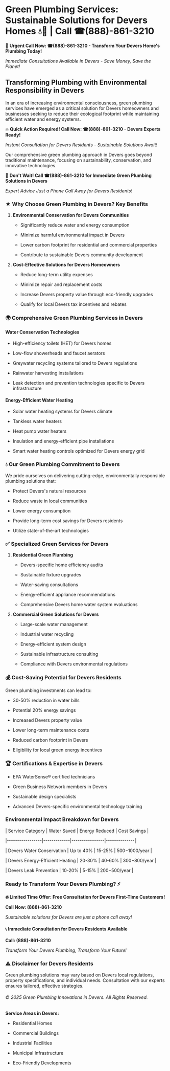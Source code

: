 # Green Plumbing Services: Sustainable Solutions for Devers Homes 💧🌿 | Call ☎(888)-861-3210

🚨 **Urgent Call Now: ☎(888)-861-3210 - Transform Your Devers Home's Plumbing Today!**
*Immediate Consultations Available in Devers - Save Money, Save the Planet!*

## Transforming Plumbing with Environmental Responsibility in Devers

In an era of increasing environmental consciousness, green plumbing services have emerged as a critical solution for Devers homeowners and businesses seeking to reduce their ecological footprint while maintaining efficient water and energy systems. 

🔥 **Quick Action Required! Call Now: ☎(888)-861-3210 - Devers Experts Ready!**
*Instant Consultation for Devers Residents - Sustainable Solutions Await!*

Our comprehensive green plumbing approach in Devers goes beyond traditional maintenance, focusing on sustainability, conservation, and innovative technologies.

🚨 **Don't Wait! Call ☎(888)-861-3210 for Immediate Green Plumbing Solutions in Devers**
*Expert Advice Just a Phone Call Away for Devers Residents!*

### ★ Why Choose Green Plumbing in Devers? Key Benefits

1. **Environmental Conservation for Devers Communities** 
   - Significantly reduce water and energy consumption
   - Minimize harmful environmental impact in Devers
   - Lower carbon footprint for residential and commercial properties
   - Contribute to sustainable Devers community development

2. **Cost-Effective Solutions for Devers Homeowners** 
   - Reduce long-term utility expenses
   - Minimize repair and replacement costs
   - Increase Devers property value through eco-friendly upgrades
   - Qualify for local Devers tax incentives and rebates

### 🌍 Comprehensive Green Plumbing Services in Devers

#### Water Conservation Technologies
- High-efficiency toilets (HET) for Devers homes
- Low-flow showerheads and faucet aerators
- Greywater recycling systems tailored to Devers regulations
- Rainwater harvesting installations
- Leak detection and prevention technologies specific to Devers infrastructure

#### Energy-Efficient Water Heating
- Solar water heating systems for Devers climate
- Tankless water heaters
- Heat pump water heaters
- Insulation and energy-efficient pipe installations
- Smart water heating controls optimized for Devers energy grid

### 💧 Our Green Plumbing Commitment to Devers

We pride ourselves on delivering cutting-edge, environmentally responsible plumbing solutions that:
- Protect Devers's natural resources
- Reduce waste in local communities
- Lower energy consumption
- Provide long-term cost savings for Devers residents
- Utilize state-of-the-art technologies

### ✅ Specialized Green Services for Devers

1. **Residential Green Plumbing**
   - Devers-specific home efficiency audits
   - Sustainable fixture upgrades
   - Water-saving consultations
   - Energy-efficient appliance recommendations
   - Comprehensive Devers home water system evaluations

2. **Commercial Green Solutions for Devers**
   - Large-scale water management
   - Industrial water recycling
   - Energy-efficient system design
   - Sustainable infrastructure consulting
   - Compliance with Devers environmental regulations

### 💰 Cost-Saving Potential for Devers Residents

Green plumbing investments can lead to:
- 30-50% reduction in water bills
- Potential 20% energy savings
- Increased Devers property value
- Lower long-term maintenance costs
- Reduced carbon footprint in Devers
- Eligibility for local green energy incentives

### 🏆 Certifications & Expertise in Devers

- EPA WaterSense® certified technicians
- Green Business Network members in Devers
- Sustainable design specialists
- Advanced Devers-specific environmental technology training

### Environmental Impact Breakdown for Devers

| Service Category | Water Saved | Energy Reduced | Cost Savings |
|-----------------|-------------|----------------|--------------|
| Devers Water Conservation | Up to 40% | 15-25% | $500-$1000/year |
| Devers Energy-Efficient Heating | 20-30% | 40-60% | $300-$800/year |
| Devers Leak Prevention | 10-20% | 5-15% | $200-$500/year |

### Ready to Transform Your Devers Plumbing? ⚡

**🔥 Limited Time Offer: Free Consultation for Devers First-Time Customers!**

**Call Now: (888)-861-3210**
*Sustainable solutions for Devers are just a phone call away!*

#### 📞 Immediate Consultation for Devers Residents Available

**Call: (888)-861-3210**
*Transform Your Devers Plumbing, Transform Your Future!*

### ⚠️ Disclaimer for Devers Residents

Green plumbing solutions may vary based on Devers local regulations, property specifications, and individual needs. Consultation with our experts ensures tailored, effective strategies.

###### © 2025 Green Plumbing Innovations in Devers. All Rights Reserved.

**Service Areas in Devers:** 
- Residential Homes
- Commercial Buildings
- Industrial Facilities
- Municipal Infrastructure
- Eco-Friendly Developments